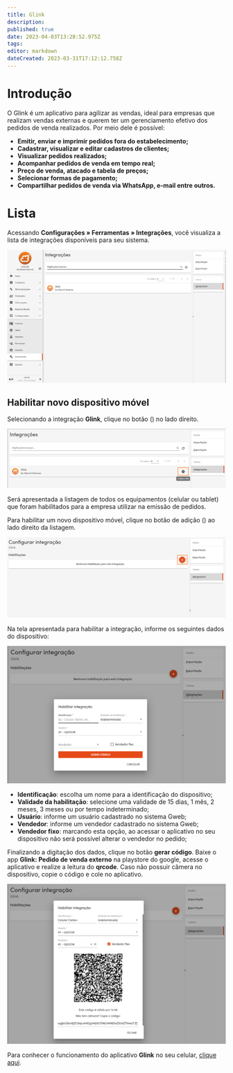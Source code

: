```yaml
---
title: Glink
description: 
published: true
date: 2023-04-03T13:28:52.975Z
tags: 
editor: markdown
dateCreated: 2023-03-31T17:12:12.758Z
---
```


# Introdução

O Glink é um aplicativo para agilizar as vendas, ideal para empresas que realizam vendas externas e querem ter um gerenciamento efetivo dos pedidos de venda realizados. Por meio dele é possível:

- **Emitir, enviar e imprimir pedidos fora do estabelecimento;**
- **Cadastrar, visualizar e editar cadastros de clientes;**
- **Visualizar pedidos realizados;**
- **Acompanhar pedidos de venda em tempo real;**
- **Preço de venda, atacado e tabela de preços;**
- **Selecionar formas de pagamento;**
- **Compartilhar pedidos de venda via WhatsApp, e-mail entre outros.**

# Lista
Acessando **Configurações » Ferramentas » Integrações**, você visualiza a lista de integrações disponíveis para seu sistema.

![tela-integracoes.png](/config/ferramentas/tela-integracoes.png)

## Habilitar novo dispositivo móvel
Selecionando a integração **Glink**, clique no botão (<em class="mdi mdi-cog"></em>) no lado direito.

![acesso-configurar.png](/config/ferramentas/acesso-configurar.png)

Será apresentada a listagem de todos os equipamentos (celular ou tablet) que foram habilitados para a empresa utilizar na emissão de pedidos.

Para habilitar um novo dispositivo móvel, clique no botão de adição (<em class="mdi mdi-plus-circle"></em>) ao lado direito da listagem.

![listagem-equipamentos.png](/config/ferramentas/listagem-equipamentos.png)

Na tela apresentada para habilitar a integração, informe os seguintes dados do dispositivo:

![tela-habilitacao.png](/config/ferramentas/tela-habilitacao.png)

- **Identificação**: escolha um nome para a identificação do dispositivo;
- **Validade da habilitação**: selecione uma validade de 15 dias, 1 mês, 2 meses, 3 meses ou por tempo indeterminado;
- **Usuário**: informe um usuário cadastrado no sistema Gweb;
- **Vendedor**: informe um vendedor cadastrado no sistema Gweb;
- **Vendedor fixo**: marcando esta opção, ao acessar o aplicativo no seu dispositivo não será possível alterar o vendedor no pedido;


Finalizando a digitação dos dados, clique no botão **gerar código**. Baixe o app **Glink: Pedido de venda externo** na playstore do google, acesse o aplicativo e realize a leitura do **qrcode**. Caso não possuir câmera no dispositivo, copie o código e cole no aplicativo.

![tela-qrcode.png](/config/ferramentas/tela-qrcode.png)


Para conhecer o funcionamento do aplicativo **Glink** no seu celular, [clique aqui](https://bdc.gdoor.com.br/artigos/novo-glink/#dashboard).










